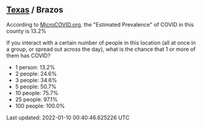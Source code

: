 
## [Texas](/united-states/texas) / Brazos

According to [MicroCOVID.org](http://microcovid.org),
the "Estimated Prevalence" of COVID in this county is 13.2%

If you interact with a certain number of people in this location
(all at once in a group, or spread out across the day), what is the chance that
1 or more of them has COVID?

- 1 person: 13.2%
- 2 people: 24.6%
- 3 people: 34.6%
- 5 people: 50.7%
- 10 people: 75.7%
- 25 people: 97.1%
- 100 people: 100.0%

Last updated: 2022-01-10 00:40:46.625226 UTC
